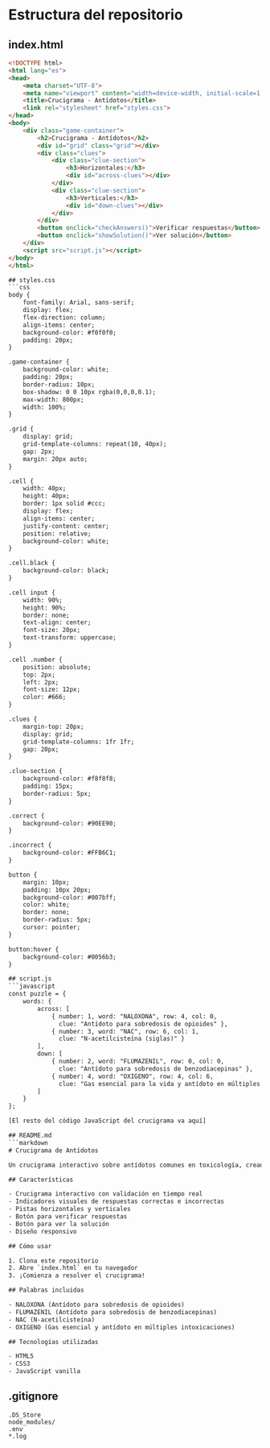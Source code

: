 # Estructura del repositorio

## index.html
```html
<!DOCTYPE html>
<html lang="es">
<head>
    <meta charset="UTF-8">
    <meta name="viewport" content="width=device-width, initial-scale=1.0">
    <title>Crucigrama - Antídotos</title>
    <link rel="stylesheet" href="styles.css">
</head>
<body>
    <div class="game-container">
        <h2>Crucigrama - Antídotos</h2>
        <div id="grid" class="grid"></div>
        <div class="clues">
            <div class="clue-section">
                <h3>Horizontales:</h3>
                <div id="across-clues"></div>
            </div>
            <div class="clue-section">
                <h3>Verticales:</h3>
                <div id="down-clues"></div>
            </div>
        </div>
        <button onclick="checkAnswers()">Verificar respuestas</button>
        <button onclick="showSolution()">Ver solución</button>
    </div>
    <script src="script.js"></script>
</body>
</html>

## styles.css
```css
body {
    font-family: Arial, sans-serif;
    display: flex;
    flex-direction: column;
    align-items: center;
    background-color: #f0f0f0;
    padding: 20px;
}

.game-container {
    background-color: white;
    padding: 20px;
    border-radius: 10px;
    box-shadow: 0 0 10px rgba(0,0,0,0.1);
    max-width: 800px;
    width: 100%;
}

.grid {
    display: grid;
    grid-template-columns: repeat(10, 40px);
    gap: 2px;
    margin: 20px auto;
}

.cell {
    width: 40px;
    height: 40px;
    border: 1px solid #ccc;
    display: flex;
    align-items: center;
    justify-content: center;
    position: relative;
    background-color: white;
}

.cell.black {
    background-color: black;
}

.cell input {
    width: 90%;
    height: 90%;
    border: none;
    text-align: center;
    font-size: 20px;
    text-transform: uppercase;
}

.cell .number {
    position: absolute;
    top: 2px;
    left: 2px;
    font-size: 12px;
    color: #666;
}

.clues {
    margin-top: 20px;
    display: grid;
    grid-template-columns: 1fr 1fr;
    gap: 20px;
}

.clue-section {
    background-color: #f8f8f8;
    padding: 15px;
    border-radius: 5px;
}

.correct {
    background-color: #90EE90;
}

.incorrect {
    background-color: #FFB6C1;
}

button {
    margin: 10px;
    padding: 10px 20px;
    background-color: #007bff;
    color: white;
    border: none;
    border-radius: 5px;
    cursor: pointer;
}

button:hover {
    background-color: #0056b3;
}

## script.js
```javascript
const puzzle = {
    words: {
        across: [
            { number: 1, word: "NALOXONA", row: 4, col: 0, 
              clue: "Antídoto para sobredosis de opioides" },
            { number: 3, word: "NAC", row: 6, col: 1, 
              clue: "N-acetilcisteína (siglas)" }
        ],
        down: [
            { number: 2, word: "FLUMAZENIL", row: 0, col: 0, 
              clue: "Antídoto para sobredosis de benzodiacepinas" },
            { number: 4, word: "OXIGENO", row: 4, col: 6, 
              clue: "Gas esencial para la vida y antídoto en múltiples intoxicaciones" }
        ]
    }
};

[El resto del código JavaScript del crucigrama va aquí]

## README.md
```markdown
# Crucigrama de Antídotos

Un crucigrama interactivo sobre antídotos comunes en toxicología, creado con HTML, CSS y JavaScript puro.

## Características

- Crucigrama interactivo con validación en tiempo real
- Indicadores visuales de respuestas correctas e incorrectas
- Pistas horizontales y verticales
- Botón para verificar respuestas
- Botón para ver la solución
- Diseño responsivo

## Cómo usar

1. Clona este repositorio
2. Abre `index.html` en tu navegador
3. ¡Comienza a resolver el crucigrama!

## Palabras incluidas

- NALOXONA (Antídoto para sobredosis de opioides)
- FLUMAZENIL (Antídoto para sobredosis de benzodiacepinas)
- NAC (N-acetilcisteína)
- OXIGENO (Gas esencial y antídoto en múltiples intoxicaciones)

## Tecnologías utilizadas

- HTML5
- CSS3
- JavaScript vanilla
```

## .gitignore
```
.DS_Store
node_modules/
.env
*.log
```
